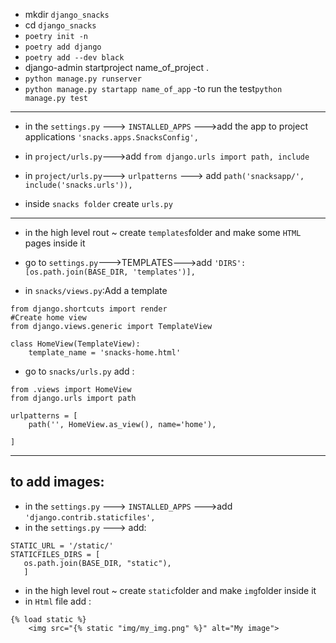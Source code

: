 - mkdir `django_snacks`
- cd `django_snacks`
- `poetry init -n`
- `poetry add django`
- `poetry add --dev black`
- django-admin startproject name_of_project .
- `python manage.py runserver`
- `python manage.py startapp name_of_app`
-to run the test`python manage.py test`
____________________________________________
- in the `settings.py` ---> `INSTALLED_APPS` --->add the app to project applications `'snacks.apps.SnacksConfig',`

- in `project/urls.py`--->add `from django.urls import path, include`
- in `project/urls.py`---> `urlpatterns` ---> add `path('snacksapp/', include('snacks.urls')),`
- inside `snacks folder` create `urls.py`
____________________________________________
- in the high level rout ~ create `templates`folder and make some `HTML` pages inside it
- go to `settings.py`--->TEMPLATES--->add `'DIRS':[os.path.join(BASE_DIR, 'templates')],`



- in `snacks/views.py`:Add a template
```
from django.shortcuts import render
#Create home view
from django.views.generic import TemplateView

class HomeView(TemplateView):
    template_name = 'snacks-home.html'
```
- go to `snacks/urls.py` add :
```
from .views import HomeView
from django.urls import path

urlpatterns = [
    path('', HomeView.as_view(), name='home'), 
    
]
```
____________________________________________
## to add images:
- in the `settings.py` ---> `INSTALLED_APPS` --->add `'django.contrib.staticfiles',`
- in the `settings.py` ---> add:
```
STATIC_URL = '/static/'
STATICFILES_DIRS = [
   os.path.join(BASE_DIR, "static"),
   ]
```
- in the high level rout ~ create `static`folder and make `img`folder inside it
- in `Html` file add :
```
{% load static %}
    <img src="{% static "img/my_img.png" %}" alt="My image">
```


